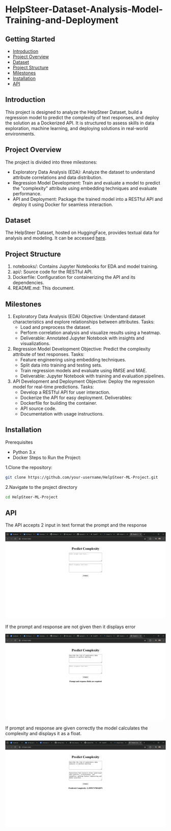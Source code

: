 # HelpSteer-Dataset-Analysis-Model-Training-and-Deployment


## Getting Started

* [Introduction](#introduction)
* [Project Overview](project-overview)
* [Dataset](dataset)
* [Project Structure](#project-structure)
* [Milestones](#milestones)
* [Installation](#installation)
* [API](#api)


## Introduction
This project is designed to analyze the HelpSteer Dataset, build a regression model to predict the complexity of text responses, and deploy the solution as a Dockerized API. It is structured to assess skills in data exploration, machine learning, and deploying solutions in real-world environments.

## Project Overview

The project is divided into three milestones:
  * Exploratory Data Analysis (EDA): Analyze the dataset to understand attribute correlations and data distribution.
  * Regression Model Development: Train and evaluate a model to predict the "complexity" attribute using embedding techniques and evaluate performance.
  * API and Deployment: Package the trained model into a RESTful API and deploy it using Docker for seamless interaction.

## Dataset

The HelpSteer Dataset, hosted on HuggingFace, provides textual data for analysis and modeling. It can be accessed [here](https://huggingface.co/datasets/nvidia/HelpSteer).

## Project Structure

1. notebooks/: Contains Jupyter Notebooks for EDA and model training.
2. api/: Source code for the RESTful API.
3. Dockerfile: Configuration for containerizing the API and its dependencies.
4. README.md: This document.

## Milestones
1. Exploratory Data Analysis (EDA)
  Objective: Understand dataset characteristics and explore relationships between attributes.
  Tasks:
    * Load and preprocess the dataset.
    * Perform correlation analysis and visualize results using a heatmap.
    * Deliverable: Annotated Jupyter Notebook with insights and visualizations.
2. Regression Model Development
  Objective: Predict the complexity attribute of text responses.
  Tasks:
    * Feature engineering using embedding techniques.
    * Split data into training and testing sets.
    * Train regression models and evaluate using RMSE and MAE.
    * Deliverable: Jupyter Notebook with training and evaluation pipelines.
3. API Development and Deployment
  Objective: Deploy the regression model for real-time predictions.
  Tasks:
     * Develop a RESTful API for user interaction.
     * Dockerize the API for easy deployment.
  Deliverables:
    * Dockerfile for building the container.
    * API source code.
    * Documentation with usage instructions.

## Installation 
Prerequisites
  * Python 3.x
  * Docker
Steps to Run the Project:

  1.Clone the repository:
```bash
git clone https://github.com/your-username/HelpSteer-ML-Project.git
```
  2.Navigate to the project directory
```bash
cd HelpSteer-ML-Project
```


    
## API

The API accepts 2 input in text format the prompt and the response

![alt text](https://github.com/ssoulis/HelpSteer-Dataset-Analysis-Model-Training-and-Deployment/blob/main/example1.png)

If the prompt and response are not given then it displays error

![alt text](https://github.com/ssoulis/HelpSteer-Dataset-Analysis-Model-Training-and-Deployment/blob/main/example2.png)

If prompt and response are given correctly the model calculates the complexity and displays it as a float.

![alt text](https://github.com/ssoulis/HelpSteer-Dataset-Analysis-Model-Training-and-Deployment/blob/main/example3.png)





